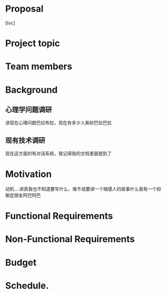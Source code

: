 



# Proposal

[toc]

# Project topic

# Team members

# Background

## 心理学问题调研

讲现在心理问题巴拉布拉，现在有多少人紫砂巴拉巴拉

## 现有技术调研

现在这方面的有对话系统，我记得我的文档里面提到了

# Motivation

动机....讲真我也不知道要写什么，难不成要讲一个贼感人的故事什么我有一个抑郁症朋友阿巴阿巴

# Functional Requirements 

# Non-Functional Requirements

# Budget

# Schedule.